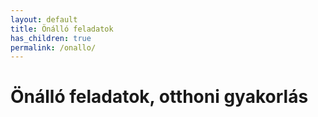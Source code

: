```yaml
---
layout: default
title: Önálló feladatok
has_children: true
permalink: /onallo/
---
```


# Önálló feladatok, otthoni gyakorlás

